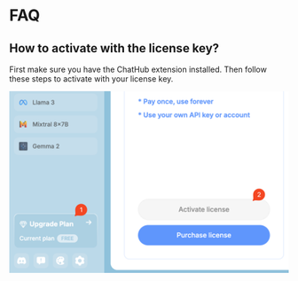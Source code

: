 # FAQ

## How to activate with the license key?

First make sure you have the ChatHub extension installed. Then follow these steps to activate with your license key.

![](../assets/activation.png)
